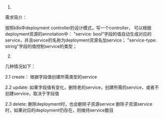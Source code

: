 1. 
  需求简介：
  
  按照k8s中deployment controller的设计模式，写一个controller，
  可以根据deployment资源的annotation中：
  "service: bool"字段的值自动生成对应的service，并且service的名称为deployment资源名加service；
  "service-type: string"字段的值控制service的类型；

2. 
  几种情况如下：

  2.1 create：
    根据字段值创建所需类型的service

  2.2 update:
    如果字段值有变化，删除老的service，创建所需的service，或者不创建service，取决于字段值

  2.3 delete:
    删除deployment时，也会删除子资源service
    删除子资源service时，如果对应的deployment仍存在，则维持service数目